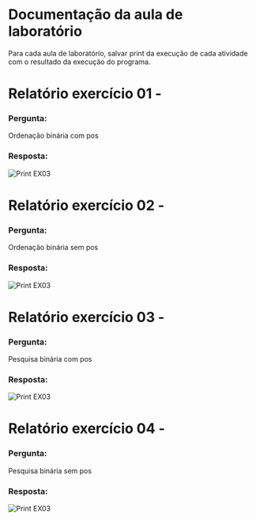 # Documentação da aula de laboratório

Para cada aula de laboratório, salvar print da execução de cada atividade com o resultado da execução do programa.

# Relatório exercício 01 - 

### Pergunta:

Ordenação binária com pos

### Resposta:

![Print EX03](img/)

# Relatório exercício 02 - 

### Pergunta:

Ordenação binária sem pos 

### Resposta:



![Print EX03](img/)

# Relatório exercício 03 - 

### Pergunta:

Pesquisa binária com pos

### Resposta:

 

![Print EX03](img/)

# Relatório exercício 04 - 

### Pergunta:

Pesquisa binária sem pos

### Resposta:

 

![Print EX03](img/)


